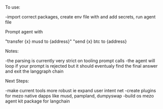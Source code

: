 To use: 

-import correct packages, create env file with and add secrets, run agent file 

 Prompt agent with 

"transfer {x} musd to {address}"
"send {x} btc to {address} 

Notes: 

-the parsing is currently very strict on tooling prompt calls 
-the agent will loop if your prompt is rejected but it should eventualy find the final answer and exit the langgraph chain

Next Steps:

-make current tools more robust ie expand user intent net 
-create plugins for mezo native dapps like musd, pampland, dumpyswap
-build os mezo agent kit package for langchain  
